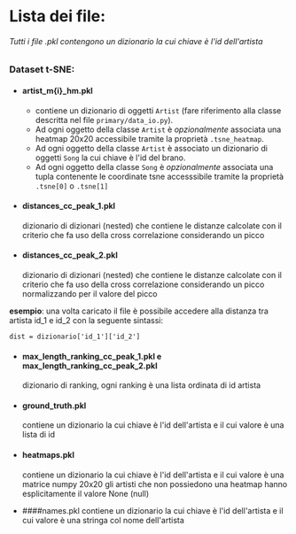 

# **Lista dei file:**

###### Tutti i file _.pkl_ contengono un dizionario la cui chiave è l'id dell'artista

### Dataset t-SNE:
- #### artist_m{i}_hm.pkl
  - contiene un dizionario di oggetti `Artist` (fare riferimento alla classe descritta nel file `primary/data_io.py`).
  - Ad ogni oggetto della classe `Artist` è _opzionalmente_ associata una heatmap 20x20 accessibile tramite la proprietà `.tsne_heatmap`.
  - Ad ogni oggetto della classe `Artist` è associato un dizionario di oggetti `Song` la cui chiave è l'id del brano.
  - Ad ogni oggetto della classe `Song` è _opzionalmente_ associata una tupla contenente le coordinate tsne accesssibile tramite la proprietà `.tsne[0]` o `.tsne[1]`  
- #### distances_cc_peak_1.pkl 
    dizionario di dizionari (nested) che contiene le distanze calcolate con il criterio
    che fa uso della cross correlazione considerando un picco

- #### distances_cc_peak_2.pkl 
    dizionario di dizionari (nested) che contiene le distanze calcolate con il criterio
    che fa uso della cross correlazione considerando un picco normalizzando 
    per il valore del picco
  
        
**esempio**: una volta caricato il file è possibile accedere alla distanza tra artista id_1 e id_2 con la seguente sintassi:
    
    dist = dizionario['id_1']['id_2']    

- #### max_length_ranking_cc_peak_1.pkl e max_length_ranking_cc_peak_2.pkl
    dizionario di ranking, ogni ranking è una lista ordinata di id artista 
- #### ground_truth.pkl 
    contiene un dizionario la cui chiave è l'id dell'artista e il cui valore è una lista di id
   
- #### heatmaps.pkl 
    contiene un dizionario la cui chiave è l'id dell'artista e il cui valore è una matrice numpy 20x20
    gli artisti che non possiedono una heatmap hanno esplicitamente il valore None (null)
        
- ####names.pkl
    contiene un dizionario la cui chiave è l'id dell'artista e il cui valore è una stringa col nome dell'artista